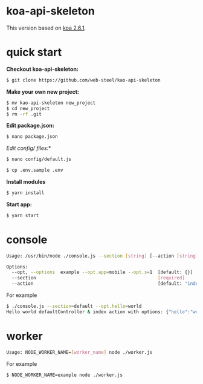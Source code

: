 koa-api-skeleton
=============================

This version based on [koa 2.6.1](https://github.com/koajs/koa). 
    

quick start
===========

**Checkout koa-api-skeleton:**

```sh
$ git clone https://github.com/web-steel/kao-api-skeleton
```

**Make your own new project:**

```sh
$ mv kao-api-skeleton new_project
$ cd new_project
$ rm -rf .git
```

**Edit package.json:**

```sh
$ nano package.json
```

**Edit config/* files:**

```sh
$ nano config/default.js
```

```sh
$ cp .env.sample .env
```

**Install modules**
```sh
$ yarn install
```

**Start app:**
```sh
$ yarn start
```

console
========

```sh
Usage: /usr/bin/node ./console.js --section [string] [--action [string]] [--opt [object]]

Options:
  --opt, --options  example --opt.app=mobile --opt.s=1  [default: {}]
  --section                                             [required]
  --action                                              [default: "index"]
```

For example 
```sh
$ ./console.js --section=default --opt.hello=world
Hello world defaultController & index action with options: {"hello":"world"}
```

worker
============

```sh
Usage: NODE_WORKER_NAME=[worker_name] node ./worker.js
```

For example 
```sh
$ NODE_WORKER_NAME=example node ./worker.js
```